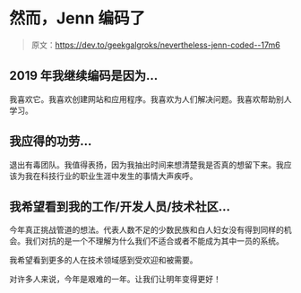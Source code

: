 # 然而，Jenn 编码了

> 原文：<https://dev.to/geekgalgroks/nevertheless-jenn-coded--17m6>

## 2019 年我继续编码是因为...

我喜欢它。我喜欢创建网站和应用程序。我喜欢为人们解决问题。我喜欢帮助别人学习。

## 我应得的功劳...

退出有毒团队。我值得表扬，因为我抽出时间来想清楚我是否真的想留下来。我应该为我在科技行业的职业生涯中发生的事情大声疾呼。

## 我希望看到我的工作/开发人员/技术社区...

今年真正挑战管道的想法。代表人数不足的少数民族和白人妇女没有得到同样的机会。我们对抗的是一个不理解为什么我们不适合或者不能成为其中一员的系统。

我希望看到更多的人在技术领域感到受欢迎和被需要。

对许多人来说，今年是艰难的一年。让我们让明年变得更好！